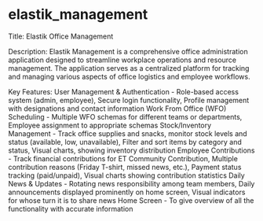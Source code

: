 # elastik_management

Title: Elastik Office Management 

Description: Elastik Management is a comprehensive office administration application designed to streamline workplace operations and resource management. The application serves as a centralized platform for tracking and managing various aspects of office logistics and employee workflows.

Key Features:
User Management & Authentication - Role-based access system (admin, employee), Secure login functionality, Profile management with designations and contact information
Work From Office (WFO) Scheduling - Multiple WFO schemas for different teams or departments, Employee assignment to appropriate schemas
Stock/Inventory Management - Track office supplies and snacks, monitor stock levels and status (available, low, unavailable), Filter and sort items by category and status, Visual charts, showing inventory distribution
Employee Contributions - Track financial contributions for ET Community Contribution, Multiple contribution reasons (Friday T-shirt, missed news, etc.), Payment status tracking (paid/unpaid), Visual charts showing contribution statistics
Daily News & Updates - Rotating news responsibility among team members, Daily announcements displayed prominently on home screen, Visual indicators for whose turn it is to share news 
Home Screen - To give overview of all the functionality with accurate information 
